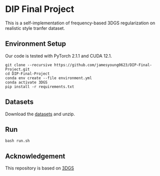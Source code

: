 # DIP Final Project
This is a self-implementation of frequency-based 3DGS regularization on realistic style tranfer dataset.

## Environment Setup
Our code is tested with PyTorch 2.1.1 and CUDA 12.1.
```
git clone --recursive https://github.com/jamesyoung0623/DIP-Final-Project.git
cd DIP-Final-Project
conda env create --file environment.yml
conda activate 3DGS
pip install -r requirements.txt
```

## Datasets
Download the [datasets](https://drive.google.com/file/d/1R3ghjmUTJkbt7lwVQHLwN-hcOVWmCkDV/view?usp=sharing) and unzip.


## Run
```
bash run.sh
```

## Acknowledgement
This repository is based on [3DGS](https://github.com/graphdeco-inria/gaussian-splatting)